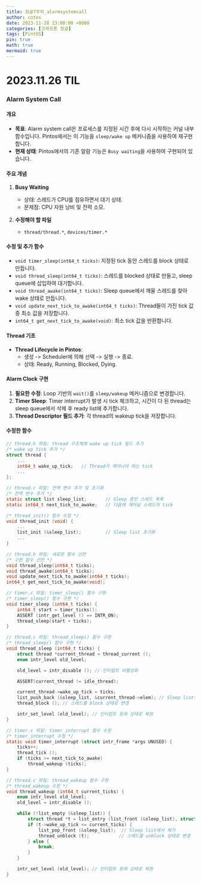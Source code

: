 ```yaml
---
title: 정글7주차_alarmsystemcall
author: cotes
date: 2023-11-28 13:00:00 +0800
categories: [크래프톤 정글]
tags: [PintOS]
pin: true
math: true
mermaid: true
---
```


# 2023.11.26 TIL

### Alarm System Call

#### 개요

- **목표**: Alarm system call은 프로세스를 지정된 시간 후에 다시 시작하는 커널 내부 함수입니다. Pintos에서는 이 기능을 `sleep/wake up` 메커니즘을 사용하여 재구현합니다.
- **현재 상태**: Pintos에서의 기존 알람 기능은 `Busy waiting`을 사용하여 구현되어 있습니다.

#### 주요 개념

1. **Busy Waiting**

   - 상태: 스레드가 CPU를 점유하면서 대기 상태.
   - 문제점: CPU 자원 낭비 및 전력 소모.

2. **수정해야 할 파일**
   - `thread/thread.*`, `devices/timer.*`

#### 수정 및 추가 함수

- `void timer_sleep(int64_t ticks)`: 지정된 tick 동안 스레드를 block 상태로 만듭니다.
- `void thread_sleep(int64_t ticks)`: 스레드를 blocked 상태로 만들고, sleep queue에 삽입하여 대기합니다.
- `void thread_awake(int64_t ticks)`: Sleep queue에서 깨울 스레드를 찾아 wake 상태로 만듭니다.
- `void update_next_tick_to_awake(int64_t ticks)`: Thread들이 가진 tick 값 중 최소 값을 저장합니다.
- `int64_t get_next_tick_to_awake(void)`: 최소 tick 값을 반환합니다.

#### Thread 기초

- **Thread Lifecycle in Pintos**:
  - 생성 -> Scheduler에 의해 선택 -> 실행 -> 종료.
  - 상태: Ready, Running, Blocked, Dying.

#### Alarm Clock 구현

1. **필요한 수정**: Loop 기반의 `wait()`를 `sleep/wakeup` 메커니즘으로 변경합니다.
2. **Timer Sleep**: Timer interrupt가 발생 시 tick 체크하고, 시간이 다 된 thread는 sleep queue에서 삭제 후 ready list에 추가합니다.
3. **Thread Descriptor 필드 추가**: 각 thread의 wakeup tick을 저장합니다.

#### 수정한 함수

```c
// thread.h 파일: thread 구조체에 wake up tick 필드 추가
/* wake up tick 추가 */
struct thread {
    ...
    int64_t wake_up_tick;   // Thread가 깨어나야 하는 tick
    ...
};
```

```c
// thread.c 파일: 전역 변수 추가 및 초기화
/* 전역 변수 추가 */
static struct list sleep_list;       // Sleep 중인 스레드 목록
static int64_t next_tick_to_awake;   // 다음에 깨어날 스레드의 tick

/* thread_init() 함수 수정 */
void thread_init (void) {
    ...
    list_init (&sleep_list);         // Sleep list 초기화
    ...
}
```

```c
// thread.h 파일: 새로운 함수 선언
/* 구현 함수 선언 */
void thread_sleep(int64_t ticks);
void thread_awake(int64_t ticks);
void update_next_tick_to_awake(int64_t ticks);
int64_t get_next_tick_to_awake(void);
```

```c
// timer.c 파일: timer_sleep() 함수 구현
/* timer_sleep() 함수 구현 */
void timer_sleep (int64_t ticks) {
    int64_t start = timer_ticks();
    ASSERT (intr_get_level () == INTR_ON);
    thread_sleep(start + ticks);
}
```

```c
// thread.c 파일: thread_sleep() 함수 구현
/* thread_sleep() 함수 구현 */
void thread_sleep (int64_t ticks) {
    struct thread *current_thread = thread_current ();
    enum intr_level old_level;

    old_level = intr_disable (); // 인터럽트 비활성화

    ASSERT(current_thread != idle_thread);

    current_thread->wake_up_tick = ticks;
    list_push_back (&sleep_list, &current_thread->elem); // Sleep list에 추가
    thread_block (); // 스레드를 block 상태로 변경

    intr_set_level (old_level); // 인터럽트 원래 상태로 복원
}
```

```c
// timer.c 파일: timer_interrupt 함수 수정
/* timer_interrupt 수정 */
static void timer_interrupt (struct intr_frame *args UNUSED) {
    ticks++;
    thread_tick ();
    if (ticks >= next_tick_to_awake)
        thread_wakeup (ticks);
}
```

```c
// thread.c 파일: thread_wakeup 함수 구현
/* thread_wakeup 수정 */
void thread_wakeup (int64_t current_ticks) {
    enum intr_level old_level;
    old_level = intr_disable ();

    while (!list_empty (&sleep_list)) {
        struct thread *t = list_entry (list_front (&sleep_list), struct thread, elem);
        if (t->wake_up_tick <= current_ticks) {
            list_pop_front (&sleep_list);  // Sleep list에서 제거
            thread_unblock (t);           // 스레드를 unblock 상태로 변경
        } else {
            break;
        }
    }

    intr_set_level (old_level); // 인터럽트 원래 상태로 복원
}
```
